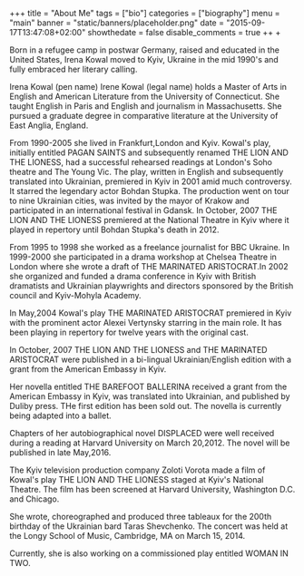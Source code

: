 +++
title = "About Me"
tags = ["bio"]
categories = ["biography"]
menu = "main"
banner = "static/banners/placeholder.png"
date = "2015-09-17T13:47:08+02:00"
showthedate = false
disable_comments = true
++
+

Born in a refugee camp in postwar Germany, raised and educated in the United States, Irena Kowal moved to Kyiv, Ukraine in the mid 1990's and fully embraced her literary calling. 

Irena Kowal (pen name) Irene Kowal (legal name) holds a Master of Arts in English and American Literature from the University of Connecticut. She taught English in Paris and English and journalism in Massachusetts. She pursued a graduate degree in comparative literature at the University of East Anglia, England. 

From 1990-2005 she lived in Frankfurt,London and Kyiv. Kowal's play, initially entitled PAGAN SAINTS and subsequently renamed THE LION AND THE LIONESS, had a successful rehearsed readings at London's Soho theatre and The Young Vic. The play, written in English and subsequently translated into Ukrainian, premiered in Kyiv in 2001 amid much controversy. It starred the legendary actor Bohdan Stupka. The production went on tour to nine Ukrainian cities, was invited by the mayor of Krakow and participated in an international festival in Gdansk. In October, 2007 THE LION AND THE LIONESS premiered at the National Theatre in Kyiv where it played in repertory until Bohdan Stupka's death in 2012. 


From 1995 to 1998 she worked as a freelance journalist for BBC Ukraine. In 1999-2000 she participated in a drama workshop at Chelsea Theatre in London where she wrote a draft of THE MARINATED ARISTOCRAT.In 2002 she organized and funded a drama conference in Kyiv with British dramatists and Ukrainian playwrights and directors sponsored by the British council and Kyiv-Mohyla Academy. 

In May,2004 Kowal's play THE MARINATED ARISTOCRAT premiered in Kyiv with the prominent actor Alexei Vertynsky starring in the main role. It has been playing in repertory for twelve years with the original cast.

In October, 2007 THE LION AND THE LIONESS and THE MARINATED ARISTOCRAT were published in a bi-lingual Ukrainian/English edition with a grant from the American Embassy in Kyiv. 

Her novella entitled THE BAREFOOT BALLERINA received a grant from the American Embassy in Kyiv, was translated into Ukrainian, and published by Duliby press. THe first edition has been sold out. The novella is currently being adapted into a ballet. 

Chapters of her autobiographical novel DISPLACED were well received during a reading at Harvard University on March 20,2012. The novel will be published in late 
May,2016. 

The Kyiv television production company Zoloti Vorota made a film of Kowal's play THE LION AND THE LIONESS staged at Kyiv's National Theatre. The film has been screened at Harvard University, Washington D.C. and Chicago.

She wrote, choreographed and produced three tableaux for the 200th birthday of the Ukrainian bard Taras Shevchenko. The concert was held at the Longy School of Music, Cambridge, MA on March 15, 2014. 

Currently, she is also working on a commissioned play entitled WOMAN IN TWO.



